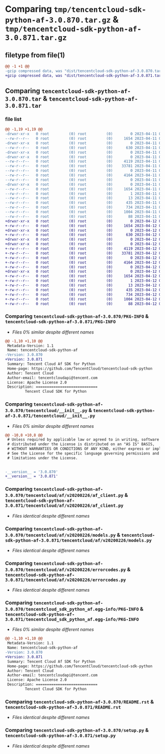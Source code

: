 # Comparing `tmp/tencentcloud-sdk-python-af-3.0.870.tar.gz` & `tmp/tencentcloud-sdk-python-af-3.0.871.tar.gz`

## filetype from file(1)

```diff
@@ -1 +1 @@
-gzip compressed data, was "dist/tencentcloud-sdk-python-af-3.0.870.tar", last modified: Tue Apr 11 03:18:41 2023, max compression
+gzip compressed data, was "dist/tencentcloud-sdk-python-af-3.0.871.tar", last modified: Wed Apr 12 00:14:07 2023, max compression
```

## Comparing `tencentcloud-sdk-python-af-3.0.870.tar` & `tencentcloud-sdk-python-af-3.0.871.tar`

### file list

```diff
@@ -1,19 +1,19 @@
-drwxr-xr-x   0 root         (0) root         (0)        0 2023-04-11 03:18:41.000000 tencentcloud-sdk-python-af-3.0.870/
--rw-r--r--   0 root         (0) root         (0)     1654 2023-04-11 03:18:41.000000 tencentcloud-sdk-python-af-3.0.870/PKG-INFO
-drwxr-xr-x   0 root         (0) root         (0)        0 2023-04-11 03:18:41.000000 tencentcloud-sdk-python-af-3.0.870/tencentcloud/
--rw-r--r--   0 root         (0) root         (0)      630 2023-04-11 03:18:41.000000 tencentcloud-sdk-python-af-3.0.870/tencentcloud/__init__.py
-drwxr-xr-x   0 root         (0) root         (0)        0 2023-04-11 03:18:41.000000 tencentcloud-sdk-python-af-3.0.870/tencentcloud/af/
-drwxr-xr-x   0 root         (0) root         (0)        0 2023-04-11 03:18:41.000000 tencentcloud-sdk-python-af-3.0.870/tencentcloud/af/v20200226/
--rw-r--r--   0 root         (0) root         (0)     4119 2023-04-11 03:18:41.000000 tencentcloud-sdk-python-af-3.0.870/tencentcloud/af/v20200226/af_client.py
--rw-r--r--   0 root         (0) root         (0)    33781 2023-04-11 03:18:41.000000 tencentcloud-sdk-python-af-3.0.870/tencentcloud/af/v20200226/models.py
--rw-r--r--   0 root         (0) root         (0)        0 2023-04-11 03:18:41.000000 tencentcloud-sdk-python-af-3.0.870/tencentcloud/af/v20200226/__init__.py
--rw-r--r--   0 root         (0) root         (0)     4164 2023-04-11 03:18:41.000000 tencentcloud-sdk-python-af-3.0.870/tencentcloud/af/v20200226/errorcodes.py
--rw-r--r--   0 root         (0) root         (0)        0 2023-04-11 03:18:41.000000 tencentcloud-sdk-python-af-3.0.870/tencentcloud/af/__init__.py
-drwxr-xr-x   0 root         (0) root         (0)        0 2023-04-11 03:18:41.000000 tencentcloud-sdk-python-af-3.0.870/tencentcloud_sdk_python_af.egg-info/
--rw-r--r--   0 root         (0) root         (0)     1654 2023-04-11 03:18:41.000000 tencentcloud-sdk-python-af-3.0.870/tencentcloud_sdk_python_af.egg-info/PKG-INFO
--rw-r--r--   0 root         (0) root         (0)        1 2023-04-11 03:18:41.000000 tencentcloud-sdk-python-af-3.0.870/tencentcloud_sdk_python_af.egg-info/dependency_links.txt
--rw-r--r--   0 root         (0) root         (0)       13 2023-04-11 03:18:41.000000 tencentcloud-sdk-python-af-3.0.870/tencentcloud_sdk_python_af.egg-info/top_level.txt
--rw-r--r--   0 root         (0) root         (0)      435 2023-04-11 03:18:41.000000 tencentcloud-sdk-python-af-3.0.870/tencentcloud_sdk_python_af.egg-info/SOURCES.txt
--rw-r--r--   0 root         (0) root         (0)      734 2023-04-11 03:18:41.000000 tencentcloud-sdk-python-af-3.0.870/README.rst
--rw-r--r--   0 root         (0) root         (0)     1004 2023-04-11 03:18:41.000000 tencentcloud-sdk-python-af-3.0.870/setup.py
--rw-r--r--   0 root         (0) root         (0)       88 2023-04-11 03:18:41.000000 tencentcloud-sdk-python-af-3.0.870/setup.cfg
+drwxr-xr-x   0 root         (0) root         (0)        0 2023-04-12 00:14:07.000000 tencentcloud-sdk-python-af-3.0.871/
+-rw-r--r--   0 root         (0) root         (0)     1654 2023-04-12 00:14:07.000000 tencentcloud-sdk-python-af-3.0.871/PKG-INFO
+drwxr-xr-x   0 root         (0) root         (0)        0 2023-04-12 00:14:07.000000 tencentcloud-sdk-python-af-3.0.871/tencentcloud/
+-rw-r--r--   0 root         (0) root         (0)      630 2023-04-12 00:14:07.000000 tencentcloud-sdk-python-af-3.0.871/tencentcloud/__init__.py
+drwxr-xr-x   0 root         (0) root         (0)        0 2023-04-12 00:14:07.000000 tencentcloud-sdk-python-af-3.0.871/tencentcloud/af/
+drwxr-xr-x   0 root         (0) root         (0)        0 2023-04-12 00:14:07.000000 tencentcloud-sdk-python-af-3.0.871/tencentcloud/af/v20200226/
+-rw-r--r--   0 root         (0) root         (0)     4119 2023-04-12 00:14:07.000000 tencentcloud-sdk-python-af-3.0.871/tencentcloud/af/v20200226/af_client.py
+-rw-r--r--   0 root         (0) root         (0)    33781 2023-04-12 00:14:07.000000 tencentcloud-sdk-python-af-3.0.871/tencentcloud/af/v20200226/models.py
+-rw-r--r--   0 root         (0) root         (0)        0 2023-04-12 00:14:07.000000 tencentcloud-sdk-python-af-3.0.871/tencentcloud/af/v20200226/__init__.py
+-rw-r--r--   0 root         (0) root         (0)     4164 2023-04-12 00:14:07.000000 tencentcloud-sdk-python-af-3.0.871/tencentcloud/af/v20200226/errorcodes.py
+-rw-r--r--   0 root         (0) root         (0)        0 2023-04-12 00:14:07.000000 tencentcloud-sdk-python-af-3.0.871/tencentcloud/af/__init__.py
+drwxr-xr-x   0 root         (0) root         (0)        0 2023-04-12 00:14:07.000000 tencentcloud-sdk-python-af-3.0.871/tencentcloud_sdk_python_af.egg-info/
+-rw-r--r--   0 root         (0) root         (0)     1654 2023-04-12 00:14:07.000000 tencentcloud-sdk-python-af-3.0.871/tencentcloud_sdk_python_af.egg-info/PKG-INFO
+-rw-r--r--   0 root         (0) root         (0)        1 2023-04-12 00:14:07.000000 tencentcloud-sdk-python-af-3.0.871/tencentcloud_sdk_python_af.egg-info/dependency_links.txt
+-rw-r--r--   0 root         (0) root         (0)       13 2023-04-12 00:14:07.000000 tencentcloud-sdk-python-af-3.0.871/tencentcloud_sdk_python_af.egg-info/top_level.txt
+-rw-r--r--   0 root         (0) root         (0)      435 2023-04-12 00:14:07.000000 tencentcloud-sdk-python-af-3.0.871/tencentcloud_sdk_python_af.egg-info/SOURCES.txt
+-rw-r--r--   0 root         (0) root         (0)      734 2023-04-12 00:14:07.000000 tencentcloud-sdk-python-af-3.0.871/README.rst
+-rw-r--r--   0 root         (0) root         (0)     1004 2023-04-12 00:14:07.000000 tencentcloud-sdk-python-af-3.0.871/setup.py
+-rw-r--r--   0 root         (0) root         (0)       88 2023-04-12 00:14:07.000000 tencentcloud-sdk-python-af-3.0.871/setup.cfg
```

### Comparing `tencentcloud-sdk-python-af-3.0.870/PKG-INFO` & `tencentcloud-sdk-python-af-3.0.871/PKG-INFO`

 * *Files 0% similar despite different names*

```diff
@@ -1,10 +1,10 @@
 Metadata-Version: 1.1
 Name: tencentcloud-sdk-python-af
-Version: 3.0.870
+Version: 3.0.871
 Summary: Tencent Cloud Af SDK for Python
 Home-page: https://github.com/TencentCloud/tencentcloud-sdk-python
 Author: Tencent Cloud
 Author-email: tencentcloudapi@tencent.com
 License: Apache License 2.0
 Description: ============================
         Tencent Cloud SDK for Python
```

### Comparing `tencentcloud-sdk-python-af-3.0.870/tencentcloud/__init__.py` & `tencentcloud-sdk-python-af-3.0.871/tencentcloud/__init__.py`

 * *Files 0% similar despite different names*

```diff
@@ -10,8 +10,8 @@
 # Unless required by applicable law or agreed to in writing, software
 # distributed under the License is distributed on an "AS IS" BASIS,
 # WITHOUT WARRANTIES OR CONDITIONS OF ANY KIND, either express or implied.
 # See the License for the specific language governing permissions and
 # limitations under the License.
 
 
-__version__ = '3.0.870'
+__version__ = '3.0.871'
```

### Comparing `tencentcloud-sdk-python-af-3.0.870/tencentcloud/af/v20200226/af_client.py` & `tencentcloud-sdk-python-af-3.0.871/tencentcloud/af/v20200226/af_client.py`

 * *Files identical despite different names*

### Comparing `tencentcloud-sdk-python-af-3.0.870/tencentcloud/af/v20200226/models.py` & `tencentcloud-sdk-python-af-3.0.871/tencentcloud/af/v20200226/models.py`

 * *Files identical despite different names*

### Comparing `tencentcloud-sdk-python-af-3.0.870/tencentcloud/af/v20200226/errorcodes.py` & `tencentcloud-sdk-python-af-3.0.871/tencentcloud/af/v20200226/errorcodes.py`

 * *Files identical despite different names*

### Comparing `tencentcloud-sdk-python-af-3.0.870/tencentcloud_sdk_python_af.egg-info/PKG-INFO` & `tencentcloud-sdk-python-af-3.0.871/tencentcloud_sdk_python_af.egg-info/PKG-INFO`

 * *Files 0% similar despite different names*

```diff
@@ -1,10 +1,10 @@
 Metadata-Version: 1.1
 Name: tencentcloud-sdk-python-af
-Version: 3.0.870
+Version: 3.0.871
 Summary: Tencent Cloud Af SDK for Python
 Home-page: https://github.com/TencentCloud/tencentcloud-sdk-python
 Author: Tencent Cloud
 Author-email: tencentcloudapi@tencent.com
 License: Apache License 2.0
 Description: ============================
         Tencent Cloud SDK for Python
```

### Comparing `tencentcloud-sdk-python-af-3.0.870/README.rst` & `tencentcloud-sdk-python-af-3.0.871/README.rst`

 * *Files identical despite different names*

### Comparing `tencentcloud-sdk-python-af-3.0.870/setup.py` & `tencentcloud-sdk-python-af-3.0.871/setup.py`

 * *Files identical despite different names*

